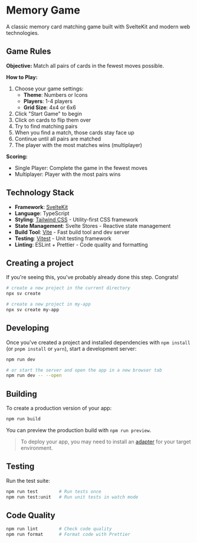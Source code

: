 # Memory Game

A classic memory card matching game built with SvelteKit and modern web technologies.

## Game Rules

**Objective:** Match all pairs of cards in the fewest moves possible.

**How to Play:**

1. Choose your game settings:
   - **Theme**: Numbers or Icons
   - **Players**: 1-4 players
   - **Grid Size**: 4x4 or 6x6
2. Click "Start Game" to begin
3. Click on cards to flip them over
4. Try to find matching pairs
5. When you find a match, those cards stay face up
6. Continue until all pairs are matched
7. The player with the most matches wins (multiplayer)

**Scoring:**

- Single Player: Complete the game in the fewest moves
- Multiplayer: Player with the most pairs wins

## Technology Stack

- **Framework**: [SvelteKit](https://kit.svelte.dev/)
- **Language**: TypeScript
- **Styling**: [Tailwind CSS](https://tailwindcss.com/) - Utility-first CSS framework
- **State Management**: Svelte Stores - Reactive state management
- **Build Tool**: [Vite](https://vitejs.dev/) - Fast build tool and dev server
- **Testing**: [Vitest](https://vitest.dev/) - Unit testing framework
- **Linting**: ESLint + Prettier - Code quality and formatting

## Creating a project

If you're seeing this, you've probably already done this step. Congrats!

```bash
# create a new project in the current directory
npx sv create

# create a new project in my-app
npx sv create my-app
```

## Developing

Once you've created a project and installed dependencies with `npm install` (or `pnpm install` or `yarn`), start a development server:

```bash
npm run dev

# or start the server and open the app in a new browser tab
npm run dev -- --open
```

## Building

To create a production version of your app:

```bash
npm run build
```

You can preview the production build with `npm run preview`.

> To deploy your app, you may need to install an [adapter](https://svelte.dev/docs/kit/adapters) for your target environment.

## Testing

Run the test suite:

```bash
npm run test        # Run tests once
npm run test:unit   # Run unit tests in watch mode
```

## Code Quality

```bash
npm run lint        # Check code quality
npm run format      # Format code with Prettier
```
